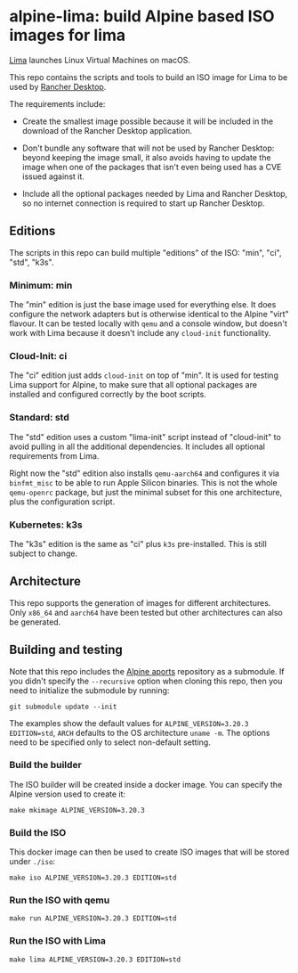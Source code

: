 # alpine-lima: build Alpine based ISO images for lima

[Lima](https://github.com/lima-vm/lima) launches Linux Virtual Machines on macOS.

This repo contains the scripts and tools to build an ISO image for Lima to be used by [Rancher Desktop](https://github.com/rancher-sandbox/rancher-desktop).

The requirements include:

* Create the smallest image possible because it will be included in the download of the Rancher Desktop application.

* Don't bundle any software that will not be used by Rancher Desktop: beyond keeping the image small, it also avoids having to update the image when one of the packages that isn't even being used has a CVE issued against it.

* Include all the optional packages needed by Lima and Rancher Desktop, so no internet connection is required to start up Rancher Desktop.

## Editions

The scripts in this repo can build multiple "editions" of the ISO: "min", "ci", "std", "k3s".

### Minimum: min

The "min" edition is just the base image used for everything else. It does configure the network adapters but is otherwise identical to the Alpine "virt" flavour. It can be tested locally with `qemu` and a console window, but doesn't work with Lima because it doesn't include any `cloud-init` functionality.

### Cloud-Init: ci

The "ci" edition just adds `cloud-init` on top of "min". It is used for testing Lima support for Alpine, to make sure that all optional packages are installed and configured correctly by the boot scripts.

### Standard: std

The "std" edition uses a custom "lima-init" script instead of "cloud-init" to avoid pulling in all the additional dependencies. It includes all optional requirements from Lima.

Right now the "std" edition also installs `qemu-aarch64` and configures it via `binfmt_misc` to be able to run Apple Silicon binaries. This is not the whole `qemu-openrc` package, but just the minimal subset for this one architecture, plus the configuration script.

### Kubernetes: k3s

The "k3s" edition is the same as "ci" plus `k3s` pre-installed. This is still subject to change.

## Architecture

This repo supports the generation of images for different architectures. 
Only `x86_64` and `aarch64` have been tested but other architectures can also be generated.

## Building and testing

Note that this repo includes the [Alpine aports](https://github.com/alpinelinux/aports.git) repository as a submodule. If you didn't specify the `--recursive` option when cloning this repo, then you need to initialize the submodule by running:

```
git submodule update --init
```

The examples show the default values for `ALPINE_VERSION=3.20.3 EDITION=std`, `ARCH` defaults to the OS architecture `uname -m`.
The options need to be specified only to select non-default setting.

### Build the builder

The ISO builder will be created inside a docker image. You can specify the Alpine version used to create it:

```
make mkimage ALPINE_VERSION=3.20.3
```

### Build the ISO

This docker image can then be used to create ISO images that will be stored under `./iso`:

```
make iso ALPINE_VERSION=3.20.3 EDITION=std
```

### Run the ISO with qemu

```
make run ALPINE_VERSION=3.20.3 EDITION=std
```

### Run the ISO with Lima

```
make lima ALPINE_VERSION=3.20.3 EDITION=std
```
